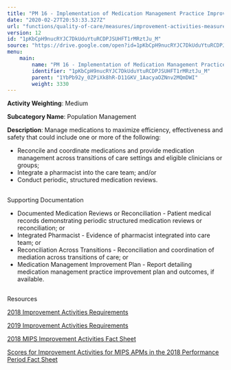 ```yaml
---
title: "PM 16 - Implementation of Medication Management Practice Improvements"
date: "2020-02-27T20:53:33.327Z"
url: "functions/quality-of-care/measures/improvement-activities-measures/2018-improvement-activities/pm-16-implementation-of-medication-management-practice-improvements.html"
version: 12
id: "1pKbCpH9nucRYJC7DkUduYtuRCDPJSUHFT1rMRztJu_M"
source: "https://drive.google.com/open?id=1pKbCpH9nucRYJC7DkUduYtuRCDPJSUHFT1rMRztJu_M"
menu:
    main:
        name: "PM 16 - Implementation of Medication Management Practice Improvements"
        identifier: "1pKbCpH9nucRYJC7DkUduYtuRCDPJSUHFT1rMRztJu_M"
        parent: "1YbPb92y_0ZPiXk8hR-D11GKV_1AacyaOZNnv2MQmDWI"
        weight: 3330
---
```









**Activity Weighting**: Medium

**Subcategory Name**: Population Management

**Description**: Manage medications to maximize efficiency, effectiveness and safety that could include one or more of the following:

* Reconcile and coordinate medications and provide medication management across transitions of care settings and eligible clinicians or groups; 
* Integrate a pharmacist into the care team; and/or
* Conduct periodic, structured medication reviews.







## 

Supporting Documentation

* Documented Medication Reviews or Reconciliation - Patient medical records demonstrating periodic structured medication reviews or reconciliation; or 
* Integrated Pharmacist - Evidence of pharmacist integrated into care team; or 
* Reconciliation Across Transitions - Reconciliation and coordination of mediation across transitions of care; or 
* Medication Management Improvement Plan - Report detailing medication management practice improvement plan and outcomes, if available.







## 

Resources

[2018 Improvement Activities Requirements](https://qpp.cms.gov/mips/improvement-activities?py=2018)

[2019 Improvement Activities Requirements](https://qpp.cms.gov/mips/improvement-activities?py=2019)

[2018 MIPS Improvement Activities Fact Sheet](https://qpp.cms.gov/resource/2018%20MIPS%20Improvement%20Activities%20Fact%20Sheet)

[Scores for Improvement Activities for MIPS APMs in the 2018 Performance Period Fact Sheet](https://qpp.cms.gov/resource/2018%20MIPS%20APMs%20improvement%20Activities%20scores%20fact%20sheet)

